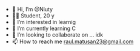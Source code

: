 - 👋 Hi, I’m @Niuty
- 🧑‍🎓 Student, 20 y
- 👀 I’m interested in learnig
- 🌱 I’m currently learning C
- 💞️ I’m looking to collaborate on ... idk
- 📫 How to reach me raul.matusan23@gmail.com


